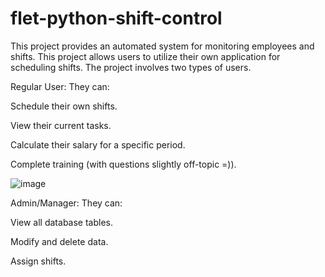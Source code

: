 # flet-python-shift-control
This project provides an automated system for monitoring employees and shifts.
This project allows users to utilize their own application for scheduling shifts. The project involves two types of users.

Regular User: They can:

Schedule their own shifts.

View their current tasks.

Calculate their salary for a specific period.

Complete training (with questions slightly off-topic =)).


![image](https://github.com/user-attachments/assets/f0621a53-a17e-4933-b61d-5b9bec61a177)



Admin/Manager: They can:

View all database tables.

Modify and delete data.

Assign shifts.
